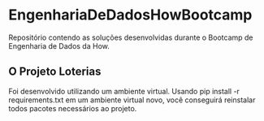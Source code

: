# EngenhariaDeDadosHowBootcamp
Repositório contendo as soluções desenvolvidas durante o Bootcamp de Engenharia de Dados da How.

## O Projeto Loterias 
Foi desenvolvido utilizando um ambiente virtual.
Usando pip install -r requirements.txt em um ambiente virtual novo, você conseguirá reinstalar todos pacotes necessários ao projeto.
